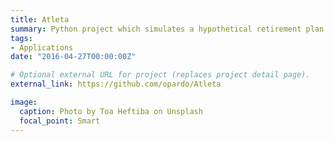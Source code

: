 ```yaml
---
title: Atleta
summary: Python project which simulates a hypothetical retirement plan for NFL players
tags:
- Applications
date: "2016-04-27T00:00:00Z"

# Optional external URL for project (replaces project detail page).
external_link: https://github.com/opardo/Atleta

image:
  caption: Photo by Toa Heftiba on Unsplash
  focal_point: Smart
---
```

